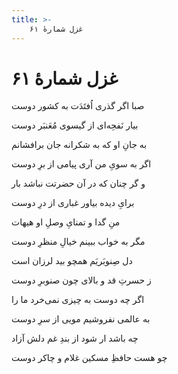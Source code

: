 ```yaml
---
title: >-
    غزل شمارهٔ ۶۱
---
```

# غزل شمارهٔ ۶۱

<div class="b" id="bn1"><div class="m1"><p>صبا اگر گذری اُفتَدَت به کشور دوست</p></div>
<div class="m2"><p>بیار نَفحِه‌ای از گیسوی مُعَنبَر دوست</p></div></div>
<div class="b" id="bn2"><div class="m1"><p>به جانِ او که به شکرانه جان برافشانم</p></div>
<div class="m2"><p>اگر به سویِ من آری پیامی از برِ دوست</p></div></div>
<div class="b" id="bn3"><div class="m1"><p>و گر چنان که در آن حضرتت نباشد بار</p></div>
<div class="m2"><p>برایِ دیده بیاور غباری از درِ دوست</p></div></div>
<div class="b" id="bn4"><div class="m1"><p>منِ گدا و تمنایِ وصلِ او هیهات</p></div>
<div class="m2"><p>مگر به خواب ببینم خیالِ منظرِ دوست</p></div></div>
<div class="b" id="bn5"><div class="m1"><p>دل صِنوبَریَم همچو بید لرزان است</p></div>
<div class="m2"><p>ز حسرتِ قد و بالای چون صنوبرِ دوست</p></div></div>
<div class="b" id="bn6"><div class="m1"><p>اگر چه دوست به چیزی نمی‌خرد ما را</p></div>
<div class="m2"><p>به عالمی نفروشیم مویی از سرِ دوست</p></div></div>
<div class="b" id="bn7"><div class="m1"><p>چه باشد ار شود از بندِ غم دلش آزاد</p></div>
<div class="m2"><p>چو هست حافظِ مسکین غلام و چاکر دوست</p></div></div>
